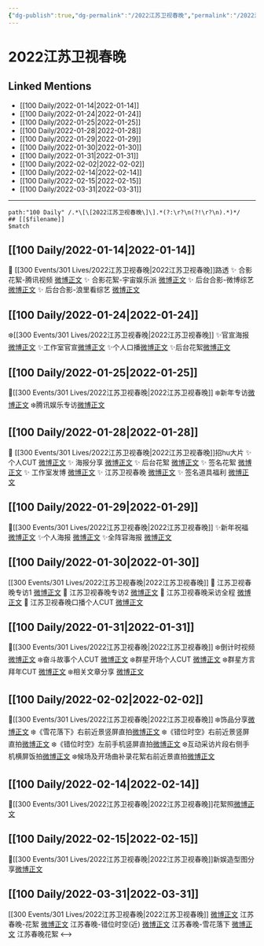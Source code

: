 ```yaml
---
{"dg-publish":true,"dg-permalink":"/2022江苏卫视春晚","permalink":"/2022江苏卫视春晚/"}
---
```


# 2022江苏卫视春晚

## Linked Mentions
- [[100 Daily/2022-01-14\|2022-01-14]]
- [[100 Daily/2022-01-24\|2022-01-24]]
- [[100 Daily/2022-01-25\|2022-01-25]]
- [[100 Daily/2022-01-28\|2022-01-28]]
- [[100 Daily/2022-01-29\|2022-01-29]]
- [[100 Daily/2022-01-30\|2022-01-30]]
- [[100 Daily/2022-01-31\|2022-01-31]]
- [[100 Daily/2022-02-02\|2022-02-02]]
- [[100 Daily/2022-02-14\|2022-02-14]]
- [[100 Daily/2022-02-15\|2022-02-15]]
- [[100 Daily/2022-03-31\|2022-03-31]]


---

```expander
path:"100 Daily" /.*\[\[2022江苏卫视春晚\]\].*(?:\r?\n(?!\r?\n).*)*/
## [[$filename]]
$match
```
## [[100 Daily/2022-01-14\|2022-01-14]]
💫 [[300 Events/301 Lives/2022江苏卫视春晚\|2022江苏卫视春晚]]路透
✨ 合影花絮-腾讯视频 [微博正文](https://m.weibo.cn/6466290670/4725514142748918)
✨ 合影花絮-宇宙娱乐派 [微博正文](https://m.weibo.cn/6466290670/4725495494870673)
✨ 后台合影-微博综艺 [微博正文](https://m.weibo.cn/6466290670/4725495143600259)
✨ 后台合影-浪里看综艺 [微博正文](https://m.weibo.cn/6466290670/4725506660894424)
## [[100 Daily/2022-01-24\|2022-01-24]]
❄️[[300 Events/301 Lives/2022江苏卫视春晚\|2022江苏卫视春晚]]
✨官宣海报[微博正文](https://m.weibo.cn/6466290670/4729111865721569)
✨工作室官宣[微博正文](https://m.weibo.cn/6466290670/4729110946910386)
✨个人口播[微博正文](https://m.weibo.cn/6466290670/4729111396749679)
✨后台花絮[微博正文](https://m.weibo.cn/6466290670/4729112248453853)
## [[100 Daily/2022-01-25\|2022-01-25]]
🌟[[300 Events/301 Lives/2022江苏卫视春晚\|2022江苏卫视春晚]]
❄️新年专访[微博正文](https://m.weibo.cn/6466290670/4729472471794513)
❄️腾讯娱乐专访[微博正文](https://m.weibo.cn/6466290670/4729483313550213)
## [[100 Daily/2022-01-28\|2022-01-28]]
💫 [[300 Events/301 Lives/2022江苏卫视春晚\|2022江苏卫视春晚]]招hu大片
✨ 个人CUT [微博正文](https://m.weibo.cn/6466290670/4730577061677020)
✨ 海报分享 [微博正文](https://m.weibo.cn/6466290670/4730558003546288)
✨ 后台花絮 [微博正文](https://m.weibo.cn/6466290670/4730568879902258)
✨ 签名花絮 [微博正文](https://m.weibo.cn/6466290670/4730576818667642)
✨ 工作室发博 [微博正文](https://m.weibo.cn/6466290670/4730564119367911)
✨ 江苏卫视春晚 [微博正文](https://m.weibo.cn/6466290670/4730551229223791)
✨ 签名道具福利 [微博正文](https://m.weibo.cn/6466290670/4730579902531473)
## [[100 Daily/2022-01-29\|2022-01-29]]
🌟[[300 Events/301 Lives/2022江苏卫视春晚\|2022江苏卫视春晚]]
✨新年祝福 [微博正文](https://m.weibo.cn/6466290670/4730912010669674)
✨个人海报 [微博正文](https://m.weibo.cn/6466290670/4730912304530824)
✨全阵容海报 [微博正文](https://m.weibo.cn/6466290670/4730907858829772)
## [[100 Daily/2022-01-30\|2022-01-30]]
[[300 Events/301 Lives/2022江苏卫视春晚\|2022江苏卫视春晚]]
💫 江苏卫视春晚专访1 [微博正文](https://m.weibo.cn/6466290670/4731358700115095)
💫 江苏卫视春晚专访2 [微博正文](https://m.weibo.cn/6466290670/4731346083646662)
💫 江苏卫视春晚采访全程 [微博正文](https://m.weibo.cn/6466290670/4731413200373527)
💫 江苏卫视春晚口播个人CUT [微博正文](https://m.weibo.cn/6466290670/4731303741620836)
## [[100 Daily/2022-01-31\|2022-01-31]]
💫[[300 Events/301 Lives/2022江苏卫视春晚\|2022江苏卫视春晚]]
❄️倒计时视频 [微博正文](https://m.weibo.cn/6466290670/4731634538253430)
❄️奋斗故事个人CUT [微博正文](https://m.weibo.cn/6466290670/4731636577470345)
❄️群星开场个人CUT [微博正文](https://m.weibo.cn/6466290670/4731639680993406)
❄️群星方言拜年CUT [微博正文](https://m.weibo.cn/6466290670/4731667010815447)
❄️相关文章分享 [微博正文](https://m.weibo.cn/6466290670/4731854756253485)
## [[100 Daily/2022-02-02\|2022-02-02]]
🌟[[300 Events/301 Lives/2022江苏卫视春晚\|2022江苏卫视春晚]]
❄️饰品分享[微博正文](https://m.weibo.cn/6466290670/4732389110581140)
❄️《雪花落下》右前近景竖屏直拍[微博正文](https://m.weibo.cn/6466290670/4732537224306185)
❄️《错位时空》右前近景竖屏直拍[微博正文](https://m.weibo.cn/6466290670/4732537529697430)
❄️《错位时空》左前手机竖屏直拍[微博正文](https://m.weibo.cn/6466290670/4732537979278631)
❄️互动采访片段右侧手机横屏饭拍[微博正文](https://m.weibo.cn/6466290670/4732537736268263)
❄️候场及开场曲补录花絮右前近景直拍[微博正文](https://m.weibo.cn/6466290670/4732536842098624)
## [[100 Daily/2022-02-14\|2022-02-14]]
🌟[[300 Events/301 Lives/2022江苏卫视春晚\|2022江苏卫视春晚]]花絮照[微博正文](https://m.weibo.cn/6466290670/4736847118861300)
## [[100 Daily/2022-02-15\|2022-02-15]]
🌟[[300 Events/301 Lives/2022江苏卫视春晚\|2022江苏卫视春晚]]新娱造型图分享[微博正文](https://m.weibo.cn/6466290670/4737214301606403)
## [[100 Daily/2022-03-31\|2022-03-31]]
[[300 Events/301 Lives/2022江苏卫视春晚\|2022江苏卫视春晚]]
[微博正文](https://m.weibo.cn/6010782017/4753004856870273) 江苏春晚-花絮
[微博正文](https://m.weibo.cn/6010782017/4753004856870273) 江苏春晚-错位时空(近)
[微博正文](https://m.weibo.cn/5883478724/4753094179555857) 江苏春晚-雪花落下
[微博正文](https://m.weibo.cn/5652071619/4753174755804509) 江苏春晚花絮
<-->
